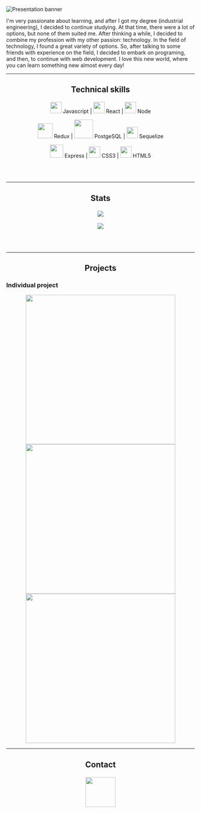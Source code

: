 ![Presentation banner](https://user-images.githubusercontent.com/69270095/124472532-9e7eff80-dd74-11eb-9d17-cb86b7680bd8.gif)

I'm very passionate about learning, and after I got my degree (industrial engineering), I decided to continue studying. At that time, there were a lot of options, but none of them suited me. After thinking a while, I decided to combine my profession with my other passion: technology. In the field of technology, I found a great variety of options. So, after talking to some friends with experience on the field, I decided to embark on programing, and then, to continue with web development. I love this new world, where you can learn something new almost every day!

___
## <p align="center"> Technical skills </p>

<p align="center">
 <img src='https://user-images.githubusercontent.com/69270095/124473337-92e00880-dd75-11eb-8439-6a8077f457d2.png' width="30vw"/> Javascript | 
 <img src='https://user-images.githubusercontent.com/69270095/124479323-89a66a00-dd7c-11eb-868f-b1b8d3b56e39.png' width="30vw"/> React | 
 <img src='https://user-images.githubusercontent.com/69270095/124943502-ec00a400-dfe2-11eb-94c0-40bd52557ceb.png' width="30vw"/> Node 
</p>

<p align="center">
 <img src='https://user-images.githubusercontent.com/69270095/124944514-bf995780-dfe3-11eb-8d29-2df6d0a44bbb.png' width="40vw"/> Redux | 
 <img src='https://user-images.githubusercontent.com/69270095/124945111-3f272680-dfe4-11eb-8491-dc17abfed829.png' width="50vw"/> PostgeSQL | 
 <img src='https://user-images.githubusercontent.com/69270095/124945575-aa70f880-dfe4-11eb-8ef0-28abbbfc5df9.png' width="30vw"/> Sequelize 
</p>

<p align="center">
 <img src='https://user-images.githubusercontent.com/69270095/124947996-b1990600-dfe6-11eb-8dbe-2ef86afccd38.png' width="35vw"/> Express |
 <img src='https://user-images.githubusercontent.com/69270095/124946896-c4f7a180-dfe5-11eb-9a47-03c1091c5bda.png' width="30vw"/> CSS3 |
 <img src='https://user-images.githubusercontent.com/69270095/124947179-fe301180-dfe5-11eb-8495-338bade70395.png' width="30vw"/> HTML5  
</p>
 
 <br></br>
 ___
 ## <p align="center"> Stats </p>
 <p align="center">
 <img src=https://github-readme-stats.vercel.app/api/top-langs/?username=javicastro89&theme=vue-dark />
 <br></br>
 <img src=https://github-readme-stats.vercel.app/api?username=javicastro89&show_icons=true&theme=vue-dark />
 

 </p>
 
  <br></br>
  ___
 ## <p align="center"> Projects </p>
 
 ### <p> Individual project </p>
 
 <p align="center"> 
 <a href='https://github.com/javicastro89/PI-Dogs' target="_blank"/> <img src='https://user-images.githubusercontent.com/69270095/125121912-044bee00-e0cb-11eb-884b-8f8ba07d80c2.PNG' width="400vw"/> </a> <a href=https://github.com/javicastro89/PI-Dogs/> <img src='https://user-images.githubusercontent.com/69270095/125121943-12017380-e0cb-11eb-97d9-50c9737912eb.PNG' width="400vw"/> </a> <a href=https://github.com/javicastro89/PI-Dogs/> <img src='https://user-images.githubusercontent.com/69270095/125122225-791f2800-e0cb-11eb-925c-46bb7de018d1.PNG' width="400vw"/> </a>

</p>

___

## <p align="center"> Contact </p>

<p align="center"> 
<a href=https://www.linkedin.com/in/javicastro89/> <img src='https://user-images.githubusercontent.com/69270095/125123725-6a397500-e0cd-11eb-97b4-29b29bb8c933.png' width='80' /> </a>
 </p>
 
 
<!---
javicastro89/javicastro89 is a ✨ special ✨ repository because its `README.md` (this file) appears on your GitHub profile.
You can click the Preview link to take a look at your changes.
--->
